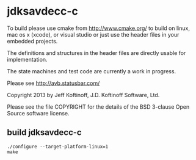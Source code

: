 jdksavdecc-c
============

To build please use cmake from http://www.cmake.org/ to build on linux, mac os x (xcode), or visual studio or just use the header files in your embedded projects.

The definitions and structures in the header files are directly usable for implementation.

The state machines and test code are currently a work in progress.

Please see http://avb.statusbar.com/

Copyright 2013 by Jeff Koftinoff, J.D. Koftinoff Software, Ltd.

Please see the file COPYRIGHT for the details of the BSD 3-clause Open Source software license.


## build jdksavdecc-c

```
./configure --target-platform-linux=1
make
```
